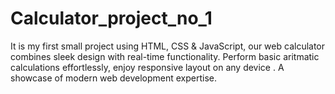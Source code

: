 # Calculator_project_no_1
It is my first small project using HTML, CSS &amp; JavaScript, our web calculator combines sleek design with real-time functionality. Perform basic aritmatic calculations effortlessly, enjoy responsive layout on any device . A showcase of modern web development expertise.
